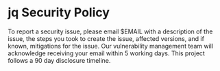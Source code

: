 # jq Security Policy

To report a security issue, please email $EMAIL with a description of the issue, the steps you took to create the issue, affected versions, and if known, mitigations for the issue. Our vulnerability management team will acknowledge receiving your email within 5 working days. This project follows a 90 day disclosure timeline.
